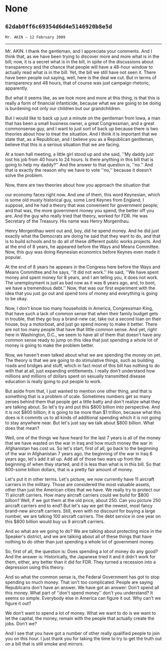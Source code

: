 # None
## `62dab0ff6c69354d6d4e5146920b8e5d`
`Mr. AKIN — 12 February 2009`

---


Mr. AKIN. I thank the gentleman, and I appreciate your comments. And 
I think that, as we have been trying to discover more and more what is 
in the bill; now, it is a secret what is in the bill, in spite of the 
discussions about transparency and the chance that people will have a 
48-hour window to actually read what is in the bill. Yet, the bill we 
still have not seen it. There have been people out saying, well, here 
is the deal we cut. But in terms of transparency and 48 hours, that of 
course was just campaign rhetoric, apparently.

But what it seems like, as we look more and more at this thing, is 
that this is really a form of financial infanticide, because what we 
are going to be doing is burdening not only our children but our 
grandchildren.

But I would like to back up just a minute on the gentleman from Iowa, 
a man that has been a small business owner, a great Congressman, and a 
great commonsense guy, and I want to just sort of back up because there 
is two theories about how to treat the situation. And I think it is 
important that we state that, as a Republican, and I believe you as a 
Republican gentleman, believe that this is a serious situation that we 
are facing.

At a town hall meeting, a little girl stood up and she said, ''My 
daddy just lost his job from 40 hours to 24 hours. Is there anything in 
this bill that is going to help my daddy?'' And the answer to that 
question is, ''no.'' And that is exactly the reason why we have to vote 
''no,'' because it doesn't solve the problem.

Now, there are two theories about how you approach the situation that


our economy faces right now. And one of them, this word Keynesian, 
which is some old musty historical guy, some Lord Keynes from England, 
I suppose, and he had a theory that was convenient for government 
people; and that was, the more government money you spend, the better 
off you are. And the guy who really tried that theory, worked for FDR. 
He was Secretary of the Treasury. His name was Henry Morgenthau.

Henry Morgenthau went out and, boy, did he spend money. And he did 
just exactly what the Democrats are doing he said that they want to do, 
and that is to build schools and to do all of these different public 
works projects. And at the end of 8 years, he appeared before the Ways 
and Means Committee. Now, this guy was doing Keynesian economics before 
Keynes even made it popular.

At the end of 8 years he appears in the Congress here before the Ways 
and Means Committee and he says, ''It did not work.'' He said, ''We 
have spent money and spent money for 8 years, and I am telling you, it 
does not work. The unemployment is just as bad now as it was 8 years 
ago, and, to boot, we have a tremendous debt.'' Now, that was our first 
experiment with the idea that you just go out and spend tons of money 
and everything is going to be okay.

Now, I don't know too many households in America, Congressman King, 
that have such a lack of common sense that when their family budget 
gets in trouble, that they go buy a brand-new car, take out a second 
loan on their house, buy a motorboat, and just go spend money to make 
it better. There are not too many people that have that little common 
sense. And yet, right here in Washington, D.C., we seem to have all of 
them that doesn't have any common sense ready to jump on this idea that 
just spending a whole lot of money is going to make the problem better.

Now, we haven't even talked about what we are spending the money on 
yet. The theory is that we are going to do stimulative things, such as 
building roads and bridges and stuff, which in fact most of this bill 
has nothing to do with that at all, just expanding entitlements. I 
really don't understand how millions and millions of dollars spent on 
sexually transmitted disease education is really going to put people to 
work.

But aside from that, I just wanted to mention one other thing, and 
that is something that is a problem of scale. Sometimes numbers get so 
many zeroes behind them that people get a little batty and don't 
realize what they are talking about. So let's try and put this $800 
billion into perspective. And it is not $800 billion; it is going to be 
more than $1 trillion, because what this does is it commits us to all 
kinds of additional spending which it is not going to stay anywhere 
near. But let's just say we talk about $800 billion. What does that 
mean?

Well, one of the things we have heard for the last 7 years is all of 
the money that we have wasted on the war in Iraq and how much money the 
war in Afghanistan has cost us. So let's start, first of all, go back 
to the beginning of the war in Afghanistan 7 years ago, the beginning 
of the war in Iraq 6 years ago, let's add it all up. Add all of those 
two wars up from the beginning of when they started, and it is less 
than what is in this bill. So that 800-some billion dollars, that is a 
pretty fair amount of money.

Let's put it in other terms. Let's picture, we now currently have 11 
aircraft carriers in the military. Those are considered the most 
valuable assets, other than just the American cities that we have. We 
really try to protect our 11 aircraft carriers. How many aircraft 
carriers could we build for $800 billion? Well, if we got them at the 
old price, about 250. Can you picture 250 aircraft carriers end to end? 
But let's say we get the newest, most fancy brand-new aircraft 
carriers. Still, even with no discount for buying a large number, we 
are talking 100 aircraft carriers. The debt service in one year on this 
$800 billion would buy us 9 aircraft carriers.

And so what are we going to do? We are talking about protecting mice 
in the Speaker's district, and we are talking about all of these things 
that have nothing to do other than just spending a whole lot of 
government money.

So, first of all, the question is: Does spending a lot of money do 
any good? And the answer is: Historically, the Japanese tried it and it 
didn't work for them, either, any better than it did for FDR. They 
turned a recession into a depression using this theory.

And so what the common sense is, the Federal Government has got to 
stop spending so much money. That isn't too complicated. People are 
saying Republicans don't have an answer. We have got an answer: Don't 
spend all this money. What part of ''don't spend money'' don't you 
understand? It seems so simple. Everybody else in America can figure it 
out. Why can't we figure it out?

We don't want to spend a lot of money. What we want to do is we want 
to let the capital, the money, remain with the people that actually 
create the jobs. Don't we?

And I see that you have got a number of other really qualified people 
to join you on this hour. I just thank you for taking the time to try 
to get the truth out on a bill that is still smoke and mirrors.